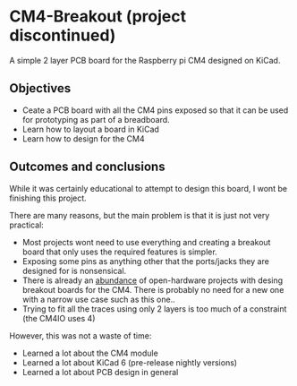 # CM4-Breakout (project discontinued)

A simple 2 layer PCB board for the Raspberry pi CM4 designed on KiCad.

##  Objectives

- Ceate a PCB board with all the CM4 pins exposed so that it can be used for prototyping as part of a breadboard.
- Learn how to layout a board in KiCad
- Learn how to design for the CM4

## Outcomes and conclusions

While it was certainly educational to attempt to design this board, I wont be finishing this project.

There are many reasons, but the main problem is that it is just not very practical:
- Most projects wont need to use everything and creating a breakout board that only uses the required features is simpler.
- Exposing some pins as anything other that the ports/jacks they are designed for is nonsensical.
- There is already an [abundance](https://github.com/geerlingguy/raspberry-pi-pcie-devices) of open-hardware projects with desing breakout boards for the CM4. There is probably no need for a new one with a narrow use case such as this one..
- Trying to fit all the traces using only 2 layers is too much of a constraint (the CM4IO uses 4)

However, this was not a waste of time:
- Learned a lot about the CM4 module
- Learned a lot about KiCad 6 (pre-release nightly versions)
- Learned a lot about PCB design in general
